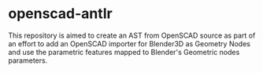 # openscad-antlr

This repository is aimed to create an AST from OpenSCAD source as part of an effort to add an OpenSCAD importer for Blender3D as Geometry Nodes and use the parametric features mapped to Blender's Geometric nodes parameters.
